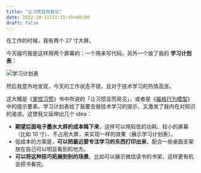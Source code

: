 ```yaml
---
title: "让习惯显而易见"
date: 2022-10-11T21:15:45+08:00
draft: false
---
```


在工作的时候，我有两个 27 寸大屏。

今天碰巧我是这样用两个屏幕的：一个用来写代码，另外一个放了我的 **学习计划表**：

![学习计划表](/image/2022/10/roadmap.png)

然后我意外地发现，今天的工作状态不错，且对于技术学习的热情高涨。

这大概是《[掌控习惯](https://book.douban.com/subject/34326931/)》书中所说的「让习惯显而易见」，或者是《[福格行为模型](https://book.douban.com/subject/35594496/)》中的提示要素。学习计划表给了我要去做技术学习的提示，又激发了我内在对知识的渴求。这使我又延伸出几个 idea：

- ​**期望后面电子墨水大屏的成本降下来**​，这样可以用较低的功耗、较小的屏幕（比如 10 寸）、不占用大屏，来实现一样的效果（展示学习计划表）。
- ​低成本的方案是，**可以把最近要专注学习的东西打印出来**，​配合一些桌面支架放在自己可以明显看到的地方。
- ​**可以将这种技巧拓展到别的场景**​。比如可以展示微信读书的书架，这样更有机会把书看完。
